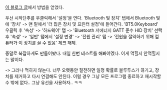 [이 블로그 글](https://blog.naver.com/PostView.naver?blogId=h_hoh&logNo=222144958954)에서 방법을 얻었다.

우선 시작단추를 우클릭해서 '설정'을 연다.
'Bluetooth 및 장치' 탭에서 Bluetooth  및에 '장치' -> 맨 밑에서 '더 많은 장치 및 프린터 설정'에 들어간다.
'BT5.0Keyboard' 우클릭 후 '속성' -> '하드웨어' 탭 -> 'Bluetooth 저에너지 GATT 준수 HID 장치' 선택 후 '속성' -> '일반' 탭에서 '설정 변경' -> '전원 관리' 탭 -> '전원을 절약하기 위해 컴퓨터가 이 장치를 끌 수 있음' 체크 해제.

증말로 복잡하게도 만들어놨다. 내일 한번 테스트를 해봐야겠다. 이게 먹힐지 안먹힐지는 말이다.

-> 그러나 먹히지 않는다. 너무 오랫동안 절전하면 일정 확률로 블루투스가 끊기고, 장치를 제거하고 다시 연결해도 안된다. 이럴 경우 그냥 모든 프로그램 종료하고 재시작할 수 밖에 없다.. 그냥 유선을 사용하자.. ㅋㅋ